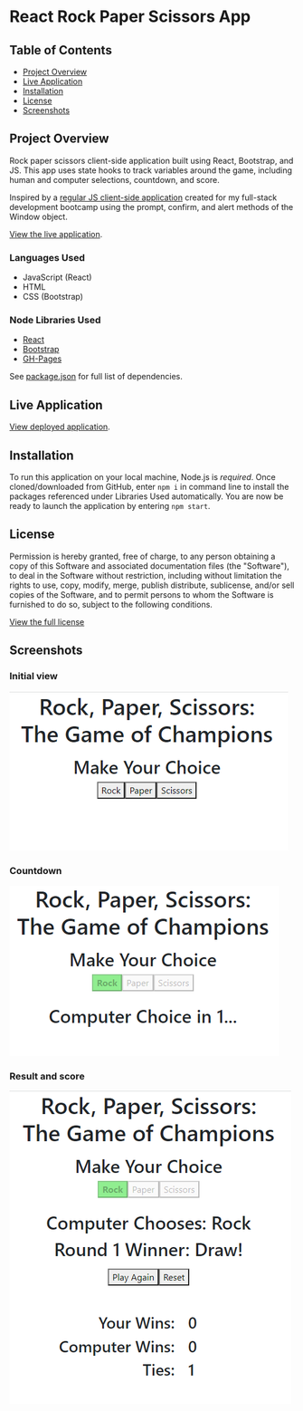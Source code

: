 # React Rock Paper Scissors App

## Table of Contents
- [Project Overview](#project-overview)
- [Live Application](#live-application)
- [Installation](#installation)
- [License](#license)
- [Screenshots](#screenshots)

## Project Overview
Rock paper scissors client-side application built using React, Bootstrap, and JS. This app uses state hooks to track variables around the game, including human and computer selections, countdown, and score.

Inspired by a [regular JS client-side application](https://github.com/Captain63/rock-paper-scissors-project) created for my full-stack development bootcamp using the prompt, confirm, and alert methods of the Window object.

[View the live application](https://captain63.github.io/react-rock-paper-scissors).

### Languages Used
- JavaScript (React)
- HTML
- CSS (Bootstrap)

### Node Libraries Used
- [React](https://www.npmjs.com/package/react)
- [Bootstrap](https://www.npmjs.com/package/bootstrap)
- [GH-Pages](https://www.npmjs.com/package/gh-pages)

See [package.json](./package.json) for full list of dependencies.

## Live Application
[View deployed application](https://captain63.github.io/react-rock-paper-scissors).

## Installation
To run this application on your local machine, Node.js is _required_. Once cloned/downloaded from GitHub, enter ```npm i``` in command line to install the packages referenced under Libraries Used automatically. 
You are now be ready to launch the application by entering ```npm start```.

## License
Permission is hereby granted, free of charge, to any person obtaining a copy of this Software and associated documentation files (the "Software"), to deal in the Software without  restriction, including without limitation the rights to use, copy, modify, merge, publish distribute, sublicense, and/or sell copies of the Software, and to permit persons to whom the Software is furnished to do so, subject to the following conditions.

[View the full license](./LICENSE)

## Screenshots
### Initial view
![Initial view](./screenshots/initial-view.png)

### Countdown
![Countdown](./screenshots/countdown.png)

### Result and score
![Result and score](./screenshots/result-score.png)